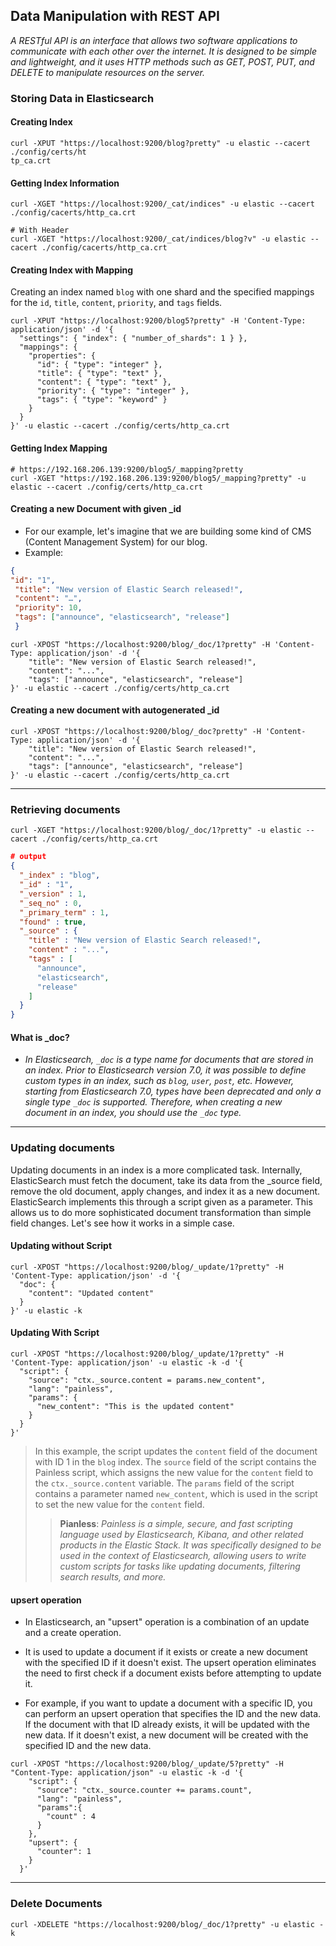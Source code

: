 ## Data Manipulation with REST API
*A RESTful API is an interface that allows two software applications to communicate with each other over the internet. It is designed to be simple and lightweight, and it uses HTTP methods such as GET, POST, PUT, and DELETE to manipulate resources on the server.*



### Storing Data in Elasticsearch

#### Creating Index

```shell
curl -XPUT "https://localhost:9200/blog?pretty" -u elastic --cacert ./config/certs/ht
tp_ca.crt
```

#### Getting Index Information

```shell
curl -XGET "https://localhost:9200/_cat/indices" -u elastic --cacert ./config/cacerts/http_ca.crt

# With Header
curl -XGET "https://localhost:9200/_cat/indices/blog?v" -u elastic --cacert ./config/cacerts/http_ca.crt
```

#### Creating Index with Mapping

Creating an index named `blog` with one shard and the specified mappings for the `id`, `title`, `content`, `priority`, and `tags` fields.

```shell
curl -XPUT "https://localhost:9200/blog5?pretty" -H 'Content-Type: application/json' -d '{
  "settings": { "index": { "number_of_shards": 1 } },
  "mappings": {
    "properties": {
      "id": { "type": "integer" },
      "title": { "type": "text" },
      "content": { "type": "text" },
      "priority": { "type": "integer" },
      "tags": { "type": "keyword" }
    }
  }
}' -u elastic --cacert ./config/certs/http_ca.crt
```

#### Getting Index Mapping

```shell
# https://192.168.206.139:9200/blog5/_mapping?pretty
curl -XGET "https://192.168.206.139:9200/blog5/_mapping?pretty" -u elastic --cacert ./config/certs/http_ca.crt
```

#### Creating a new Document with  given \_id

- For our example, let's imagine that we are building some kind of CMS (Content Management System) for our blog.
- Example:

```json
{ 
"id": "1", 
 "title": "New version of Elastic Search released!", 
 "content": "…", 
 "priority": 10, 
 "tags": ["announce", "elasticsearch", "release"] 
 }
```

```shell
curl -XPOST "https://localhost:9200/blog/_doc/1?pretty" -H 'Content-Type: application/json' -d '{
	"title": "New version of Elastic Search released!",
	"content": "...",
	"tags": ["announce", "elasticsearch", "release"]
}' -u elastic --cacert ./config/certs/http_ca.crt
```
#### Creating a new document with autogenerated \_id
```shell
curl -XPOST "https://localhost:9200/blog/_doc?pretty" -H 'Content-Type: application/json' -d '{
	"title": "New version of Elastic Search released!",
	"content": "...",
	"tags": ["announce", "elasticsearch", "release"]
}' -u elastic --cacert ./config/certs/http_ca.crt
```
---
### Retrieving documents

```shell
curl -XGET "https://localhost:9200/blog/_doc/1?pretty" -u elastic --cacert ./config/certs/http_ca.crt
```

```json
# output
{
  "_index" : "blog",
  "_id" : "1",
  "_version" : 1,
  "_seq_no" : 0,
  "_primary_term" : 1,
  "found" : true,
  "_source" : {
    "title" : "New version of Elastic Search released!",
    "content" : "...",
    "tags" : [
      "announce",
      "elasticsearch",
      "release"
    ]
  }
}
```


#### What is _doc?
*  *In Elasticsearch, `_doc` is a type name for documents that are stored in an index. Prior to Elasticsearch version 7.0, it was possible to define custom types in an index, such as `blog`, `user`, `post`, etc. However, starting from Elasticsearch 7.0, types have been deprecated and only a single type `_doc` is supported. Therefore, when creating a new document in an index, you should use the `_doc` type.*
---
### Updating documents

Updating documents in an index is a more complicated task. Internally, ElasticSearch must fetch the document, take its data from the _source field, remove the old document, apply changes, and index it as a new document. ElasticSearch implements this through a script given as a parameter. This allows us to do more sophisticated document transformation than simple field changes. Let's see how it works in a simple case.

#### Updating without Script

```shell
curl -XPOST "https://localhost:9200/blog/_update/1?pretty" -H 'Content-Type: application/json' -d '{
  "doc": {
    "content": "Updated content"
  }
}' -u elastic -k
```

#### Updating With Script

```shell
curl -XPOST "https://localhost:9200/blog/_update/1?pretty" -H 'Content-Type: application/json' -u elastic -k -d '{
  "script": {
    "source": "ctx._source.content = params.new_content",
    "lang": "painless",
    "params": {
      "new_content": "This is the updated content"
    }
  }
}'

```
> In this example, the script updates the `content` field of the document with ID 1 in the `blog` index. The `source` field of the script contains the Painless script, which assigns the new value for the `content` field to the `ctx._source.content` variable. The `params` field of the script contains a parameter named `new_content`, which is used in the script to set the new value for the `content` field.
>>**Pianless**: *Painless is a simple, secure, and fast scripting language used by Elasticsearch, Kibana, and other related products in the Elastic Stack. It was specifically designed to be used in the context of Elasticsearch, allowing users to write custom scripts for tasks like updating documents, filtering search results, and more.*


#### upsert operation

- In Elasticsearch, an "upsert" operation is a combination of an update and a create operation.

- It is used to update a document if it exists or create a new document with the specified ID if it doesn't exist. The upsert operation eliminates the need to first check if a document exists before attempting to update it.

- For example, if you want to update a document with a specific ID, you can perform an upsert operation that specifies the ID and the new data. If the document with that ID already exists, it will be updated with the new data. If it doesn't exist, a new document will be created with the specified ID and the new data.

```shell
curl -XPOST "https://localhost:9200/blog/_update/5?pretty" -H "Content-Type: application/json" -u elastic -k -d '{
    "script": {
      "source": "ctx._source.counter += params.count",
      "lang": "painless",
      "params":{
        "count" : 4
      }
    },
    "upsert": {
      "counter": 1
    }
  }'
```

---
### Delete Documents

```shell
curl -XDELETE "https://localhost:9200/blog/_doc/1?pretty" -u elastic -k
```